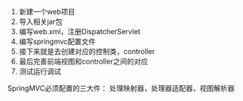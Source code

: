 1. 新建一个web项目
2. 导入相关jar包
3. 编写web.xml，注册DispatcherServlet
4. 编写springmvc配置文件
5. 接下来就是去创建对应的控制类，controller
6. 最后完善前端视图和controller之间的对应
7. 测试运行调试


SpringMVC必须配置的三大件：
处理映射器，处理器适配器，视图解析器